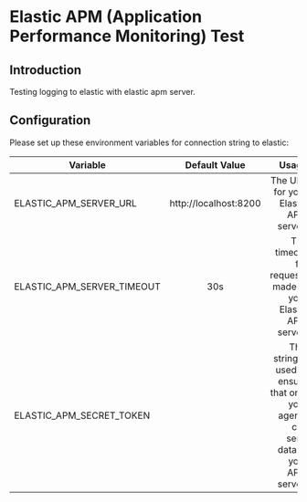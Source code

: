 # Elastic APM (Application Performance Monitoring) Test
## Introduction

Testing logging to elastic with elastic apm server.

## Configuration

Please set up these environment variables for connection string to elastic:

| Variable        | Default Value            | Usage  |
| -------------------------- |:-------------:| -----:|
| ELASTIC_APM_SERVER_URL     | http://localhost:8200 | The URL for your Elastic APM server. |
| ELASTIC_APM_SERVER_TIMEOUT | 30s                   |   The timeout for requests made to your Elastic APM server. |
| ELASTIC_APM_SECRET_TOKEN   |               |  This string is used to ensure that only your agents can send data to your APM server. |
